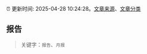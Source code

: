 :alarm_clock: 更新时间: 2025-04-28 10:24:28。[文章来源](/README.md)、[文章分类](/TAGS.md)

## 报告


> 关键字：`报告`、`月报`



